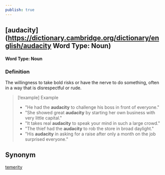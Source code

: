 ```yaml
---
publish: true
---
```

## [audacity](https://dictionary.cambridge.org/dictionary/english/audacity Word Type: Noun)
#### Word Type: Noun
### Definition
The willingness to take bold risks or have the nerve to do something, often in a way that is disrespectful or rude.

> [!example] Example
> 
> - "He had the **audacity** to challenge his boss in front of everyone."
> - "She showed great **audacity** by starting her own business with very little capital."
> - "It takes real **audacity** to speak your mind in such a large crowd."
> - "The thief had the **audacity** to rob the store in broad daylight."
> - "His **audacity** in asking for a raise after only a month on the job surprised everyone."
## Synonym
[temerity](https://dictionary.cambridge.org/dictionary/english/temerity "meaning of temerity") 
